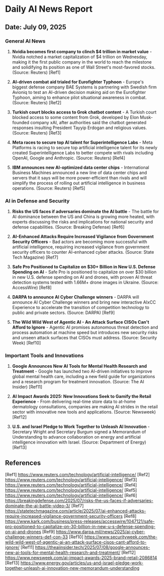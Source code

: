 # Daily AI News Report

## Date: July 09, 2025

### General AI News

1. **Nvidia becomes first company to clinch $4 trillion in market value** - Nvidia notched a market capitalization of $4 trillion on Wednesday, making it the first public company in the world to reach the milestone and solidifying its position as one of Wall Street's most-favored stocks. (Source: Reuters) [Ref1]

2. **AI-driven combat aid trialed for Eurofighter Typhoon** - Europe's biggest defense company BAE Systems is partnering with Swedish firm Avioniq to test an AI-driven decision making aid on the Eurofighter Typhoon, aiming to enhance pilot situational awareness in combat. (Source: Reuters) [Ref2]

3. **Turkish court blocks access to Grok chatbot content** - A Turkish court blocked access to some content from Grok, developed by Elon Musk-founded company xAI, after authorities said the chatbot generated responses insulting President Tayyip Erdogan and religious values. (Source: Reuters) [Ref3]

4. **Meta races to secure top AI talent for Superintelligence Labs** - Meta Platforms is racing to secure top artificial intelligence talent for its newly created Superintelligence Labs to better compete with rivals including OpenAI, Google and Anthropic. (Source: Reuters) [Ref4]

5. **IBM announces new AI-optimized data center chips** - International Business Machines announced a new line of data center chips and servers that it says will be more power-efficient than rivals and will simplify the process of rolling out artificial intelligence in business operations. (Source: Reuters) [Ref5]

### AI in Defense and Security

1. **Risks the US faces if adversaries dominate the AI battle** - The battle for AI dominance between the US and China is growing more heated, with experts discussing the risks and implications for national security and defense capabilities. (Source: Breaking Defense) [Ref6]

2. **AI-Enhanced Attacks Require Increased Vigilance from Government Security Officers** - Bad actors are becoming more successful with artificial intelligence, requiring increased vigilance from government security officers to counter AI-enhanced cyber attacks. (Source: State Tech Magazine) [Ref7]

3. **Safe Pro Positioned to Capitalize on $30+ Billion in New U.S. Defense Spending on AI** - Safe Pro is positioned to capitalize on over $30 billion in new U.S. defense spending on AI and drones, with proven AI threat detection systems tested with 1.66M+ drone images in Ukraine. (Source: AccessWire) [Ref8]

4. **DARPA to announce AI Cyber Challenge winners** - DARPA will announce AI Cyber Challenge winners and bring new interactive AIxCC Experience to accelerate the transition of competition technology to public and private sectors. (Source: DARPA) [Ref9]

5. **The Wild Wild West of Agentic AI - An Attack Surface CISOs Can't Afford to Ignore** - Agentic AI promises autonomous threat detection and process automation at machine speed but introduces new security risks and unseen attack surfaces that CISOs must address. (Source: Security Week) [Ref10]

### Important Tools and Innovations

1. **Google Announces New AI Tools for Mental Health Research and Treatment** - Google has launched two AI-driven initiatives to improve global mental health care, including a new field guide for organizations and a research program for treatment innovation. (Source: The AI Insider) [Ref11]

2. **AI Impact Awards 2025: New Innovations Seek to Gamify the Retail Experience** - From delivering real-time store data to at-home dermatology consultations, companies are making AI strides in the retail sector with innovative new tools and applications. (Source: Newsweek) [Ref12]

3. **U.S. and Israel Pledge to Work Together to Unleash AI Innovation** - Secretary Wright and Secretary Burgum signed a Memorandum of Understanding to advance collaboration on energy and artificial intelligence innovation with Israel. (Source: Department of Energy) [Ref13]

## References

[Ref1] https://www.reuters.com/technology/artificial-intelligence/
[Ref2] https://www.reuters.com/technology/artificial-intelligence/
[Ref3] https://www.reuters.com/technology/artificial-intelligence/
[Ref4] https://www.reuters.com/technology/artificial-intelligence/
[Ref5] https://www.reuters.com/technology/artificial-intelligence/
[Ref6] https://breakingdefense.com/2025/07/risks-the-us-faces-if-adversaries-dominate-the-ai-battle-video-3/
[Ref7] https://statetechmagazine.com/article/2025/07/ai-enhanced-attacks-require-increased-vigilance-government-security-officers
[Ref8] https://www.kark.com/business/press-releases/accesswire/1047121/safe-pro-positioned-to-capitalize-on-30-billion-in-new-u-s-defense-spending-on-ai-and-drones
[Ref9] https://www.darpa.mil/news/2025/ai-cyber-challenge-winners-def-con-33
[Ref10] https://www.securityweek.com/the-wild-wild-west-of-agentic-ai-an-attack-surface-cisos-cant-afford-to-ignore/
[Ref11] https://theaiinsider.tech/2025/07/08/google-announces-new-ai-tools-for-mental-health-research-and-treatment/
[Ref12] https://www.newsweek.com/ai-impact-awards-2025-brand-retail-2086814
[Ref13] https://www.energy.gov/articles/us-and-israel-pledge-work-together-unleash-ai-innovation-new-memorandum-understanding
